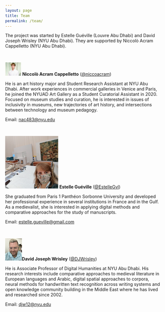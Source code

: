 ```yaml
---
layout: page
title: Team
permalink: /team/
---
```


The project was started by Estelle Guéville (Louvre Abu Dhabi) and David Joseph Wrisley (NYU Abu Dhabi). They are supported by Niccolò Acram Cappelletto (NYU Abu Dhabi).

<br>

<img src="/assets/Cappelletto_Picturecut.jpg" alt="Cappelletto_Picturecut" style="zoom:5%;" />	**Niccolò Acram Cappelletto** ([@niccoacram](https://twitter.com/niccoacram)) 

He is an art history major and Student Research Assistant at NYU Abu Dhabi. After work experiences in commercial galleries in Venice and Paris, he joined the NYUAD Art Gallery as a Student Curatorial Assistant in 2020. Focused on museum studies and curation, he is interested in issues of inclusivity in museums, new trajectories of art history, and intersections between technology and museum pedagogy.

Email: [nac483@nyu.edu](mailto:nac483@nyu.edu)

<br>

<img src="/assets/Gueville_pic_cut.jpg" alt="Cappelletto_Picturecut" style="zoom:17%;" />	**Estelle Guéville** ([@EstelleGvl](https://twitter.com/EstelleGvl)) 

She graduated from Paris 1 Panthéon Sorbonne University and developed her professional experience in several institutions in France and in the Gulf. As a medievalist, she is interested in applying digital methods and comparative approaches for the study of manuscripts. 

Email: [estelle.gueville@gmail.com](mailto:estelle.gueville@gmail.com)

 <br>

<img src="/assets/Wrisley_pic.jpg" alt="Cappelletto_Picturecut" style="zoom:7%;" />**David Joseph Wrisley** ([@DJWrisley](https://twitter.com/DJWrisley)) 

He is Associate Professor of Digital Humanities at NYU Abu Dhabi. His research interests include comparative approaches to medieval literature in European languages and Arabic, digital spatial approaches to corpora, neural methods for handwritten text recognition across writing systems and open knowledge community building in the Middle East where he has lived and researched since 2002. 

Email: [djw12@nyu.edu](mailto:djw12@nyu.edu)

